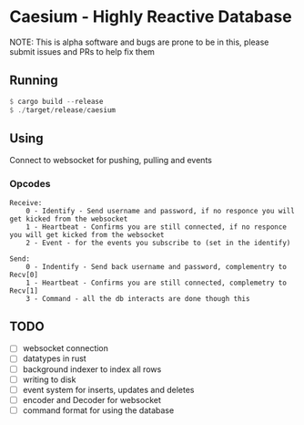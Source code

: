 # Caesium - Highly Reactive Database
NOTE: This is alpha software and bugs are prone to be in this, please submit issues and PRs to help fix them


## Running
```rust
$ cargo build --release
$ ./target/release/caesium
```

## Using

Connect to websocket for pushing, pulling and events

### Opcodes

```
Receive:
    0 - Identify - Send username and password, if no responce you will get kicked from the websocket
    1 - Heartbeat - Confirms you are still connected, if no responce you will get kicked from the websocket
    2 - Event - for the events you subscribe to (set in the identify)

Send:
    0 - Indentify - Send back username and password, complementry to Recv[0]
    1 - Heartbeat - Confirms you are still connected, complemetry to Recv[1]
    3 - Command - all the db interacts are done though this
```

## TODO

 - [ ] websocket connection
 - [ ] datatypes in rust
 - [ ] background indexer to index all rows
 - [ ] writing to disk
 - [ ] event system for inserts, updates and deletes
 - [ ] encoder and Decoder for websocket
 - [ ] command format for using the database
